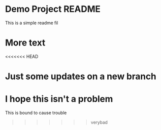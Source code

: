# Demo Project README

This is a simple readme fil

# More text

<<<<<<< HEAD
# Just some updates on a new branch

I hope this isn't a problem
=======
This is bound to cause trouble
>>>>>>> verybad
